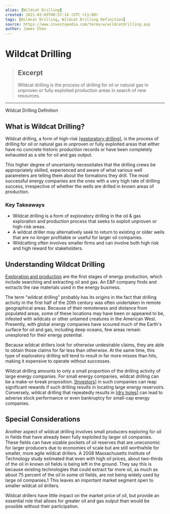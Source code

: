 ```yaml
---
alias: [Wildcat Drilling]
created: 2021-03-03T00:57:14 (UTC +11:00)
tags: [Wildcat Drilling, Wildcat Drilling Definition]
source: https://www.investopedia.com/terms/w/wildcatdrilling.asp
author: James Chen
---
```


# Wildcat Drilling

> ## Excerpt
> Wildcat drilling is the process of drilling for oil or natural gas in unproven or fully exploited production areas in search of new resources.

---

Wildcat Drilling Definition
## What is Wildcat Drilling?

Wildcat drilling, a form of high-risk [[exploratory drilling]](https://www.investopedia.com/terms/e/exploratory-well.asp), is the process of drilling for oil or natural gas in unproven or fully exploited areas that either have no concrete historic production records or have been completely exhausted as a site for oil and gas output.

This higher degree of uncertainty necessitates that the drilling crews be appropriately skilled, experienced and aware of what various well parameters are telling them about the formations they drill. The most successful energy companies are the ones with a very high rate of drilling success, irrespective of whether the wells are drilled in known areas of production.

### Key Takeaways

-   Wildcat drilling is a form of exploratory drilling in the oil & gas exploration and production process that seeks to exploit unproven or high-risk areas.
-   A wildcat driller may alternatively seek to return to existing or older wells that are no longer profitable or useful for larger oil companies.
-   Wildcatting often involves smaller firms and can involve both high risk and high reward for stakeholders.

## Understanding Wildcat Drilling

[Exploration and production](https://www.investopedia.com/terms/e/exploration-production-company.asp) are the first stages of energy production, which include searching and extracting oil and gas. An E&P company finds and extracts the raw materials used in the energy business.

The term "wildcat drilling" probably has its origins in the fact that drilling activity in the first half of the 20th century was often undertaken in remote geographical areas. Because of their remoteness and distance from populated areas, some of these locations may have been or appeared to be, infested with wildcats or other untamed creatures in the American West. Presently, with global energy companies have scoured much of the Earth's surface for oil and gas, including deep oceans, few areas remain unexplored for their energy potential.

Because wildcat drillers look for otherwise undesirable claims, they are able to obtain those claims for far less than otherwise. At the same time, this type of exploratory drilling will tend to result in far more misses than hits, making it expensive to operate without successes.

Wildcat drilling amounts to only a small proportion of the drilling activity of large energy companies. For small energy companies, wildcat drilling can be a make-or-break proposition. [[Investors]](https://www.investopedia.com/terms/i/investor.asp) in such companies can reap significant rewards if such drilling results in locating large energy reservoirs. Conversely, wildcat drilling that repeatedly results in [[dry holes]](https://www.investopedia.com/terms/d/dry-hole.asp) can lead to adverse stock performance or even bankruptcy for small-cap energy companies.

## Special Considerations

Another aspect of wildcat drilling involves small producers exploring for oil in fields that have already been fully exploited by larger oil companies. These fields can have sizable pockets of oil reserves that are uneconomic for larger producers due to economies of scale but are still worthwhile for smaller, more agile wildcat drillers. A 2008 Massachusetts Institute of Technology study estimated that even with high oil prices, about two-thirds of the oil in known oil fields is being left in the ground. They say this is because existing technologies that could extract far more oil, as much as about 75 percent of the oil in some oil fields, are not being widely used by large oil companies.1 This leaves an important market segment open to smaller wildcat oil drillers.

Wildcat drillers have little impact on the market price of oil, but provide an essential role that allows for greater oil and gas output than would be possible without their participation.
